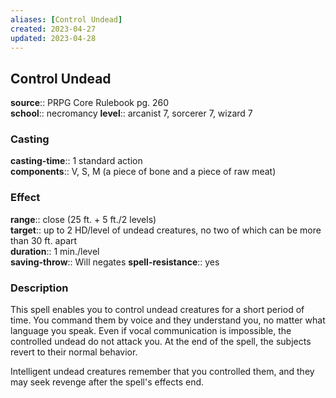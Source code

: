 ```yaml
---
aliases: [Control Undead]
created: 2023-04-27
updated: 2023-04-28
---
```


## Control Undead

**source**:: PRPG Core Rulebook pg. 260  
**school**:: necromancy
**level**:: arcanist 7, sorcerer 7, wizard 7

### Casting

**casting-time**:: 1 standard action  
**components**:: V, S, M (a piece of bone and a piece of raw meat)

### Effect

**range**:: close (25 ft. + 5 ft./2 levels)  
**target**:: up to 2 HD/level of undead creatures, no two of which can be more than 30 ft. apart  
**duration**:: 1 min./level  
**saving-throw**:: Will negates
**spell-resistance**:: yes

### Description

This spell enables you to control undead creatures for a short period of time. You command them by voice and they understand you, no matter what language you speak. Even if vocal communication is impossible, the controlled undead do not attack you. At the end of the spell, the subjects revert to their normal behavior.  
  
Intelligent undead creatures remember that you controlled them, and they may seek revenge after the spell's effects end.
